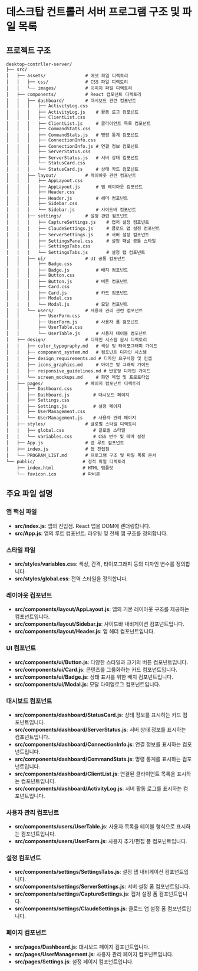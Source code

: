# 데스크탑 컨트롤러 서버 프로그램 구조 및 파일 목록

## 프로젝트 구조

```
desktop-contrller-server/
├── src/
│   ├── assets/               # 애셋 파일 디렉토리
│   │   ├── css/              # CSS 파일 디렉토리
│   │   └── images/           # 이미지 파일 디렉토리
│   ├── components/           # React 컴포넌트 디렉토리
│   │   ├── dashboard/        # 대시보드 관련 컴포넌트
│   │   │   ├── ActivityLog.css
│   │   │   ├── ActivityLog.js    # 활동 로그 컴포넌트
│   │   │   ├── ClientList.css
│   │   │   ├── ClientList.js     # 클라이언트 목록 컴포넌트
│   │   │   ├── CommandStats.css
│   │   │   ├── CommandStats.js   # 명령 통계 컴포넌트
│   │   │   ├── ConnectionInfo.css
│   │   │   ├── ConnectionInfo.js # 연결 정보 컴포넌트
│   │   │   ├── ServerStatus.css
│   │   │   ├── ServerStatus.js   # 서버 상태 컴포넌트
│   │   │   └── StatusCard.css
│   │   │   └── StatusCard.js     # 상태 카드 컴포넌트
│   │   ├── layout/           # 레이아웃 관련 컴포넌트
│   │   │   ├── AppLayout.css
│   │   │   ├── AppLayout.js      # 앱 레이아웃 컴포넌트
│   │   │   ├── Header.css
│   │   │   ├── Header.js         # 헤더 컴포넌트
│   │   │   ├── Sidebar.css
│   │   │   └── Sidebar.js        # 사이드바 컴포넌트
│   │   ├── settings/         # 설정 관련 컴포넌트
│   │   │   ├── CaptureSettings.js    # 캡처 설정 컴포넌트
│   │   │   ├── ClaudeSettings.js     # 클로드 앱 설정 컴포넌트
│   │   │   ├── ServerSettings.js     # 서버 설정 컴포넌트
│   │   │   ├── SettingsPanel.css     # 설정 패널 공통 스타일
│   │   │   ├── SettingsTabs.css
│   │   │   └── SettingsTabs.js       # 설정 탭 컴포넌트
│   │   ├── ui/               # UI 공통 컴포넌트
│   │   │   ├── Badge.css
│   │   │   ├── Badge.js          # 배지 컴포넌트
│   │   │   ├── Button.css
│   │   │   ├── Button.js         # 버튼 컴포넌트
│   │   │   ├── Card.css
│   │   │   ├── Card.js           # 카드 컴포넌트
│   │   │   ├── Modal.css
│   │   │   └── Modal.js          # 모달 컴포넌트
│   │   └── users/            # 사용자 관리 관련 컴포넌트
│   │       ├── UserForm.css
│   │       ├── UserForm.js       # 사용자 폼 컴포넌트
│   │       ├── UserTable.css
│   │       └── UserTable.js      # 사용자 테이블 컴포넌트
│   ├── design/               # 디자인 시스템 문서 디렉토리
│   │   ├── color_typography.md   # 색상 및 타이포그래피 가이드
│   │   ├── component_system.md   # 컴포넌트 디자인 시스템
│   │   ├── design_requirements.md # 디자인 요구사항 및 컨셉
│   │   ├── icons_graphics.md     # 아이콘 및 그래픽 가이드
│   │   ├── responsive_guidelines.md # 반응형 디자인 가이드
│   │   └── screen_mockups.md     # 화면 목업 및 프로토타입
│   ├── pages/                # 페이지 컴포넌트 디렉토리
│   │   ├── Dashboard.css
│   │   ├── Dashboard.js         # 대시보드 페이지
│   │   ├── Settings.css
│   │   ├── Settings.js          # 설정 페이지
│   │   ├── UserManagement.css
│   │   └── UserManagement.js    # 사용자 관리 페이지
│   ├── styles/               # 글로벌 스타일 디렉토리
│   │   ├── global.css           # 글로벌 스타일
│   │   └── variables.css        # CSS 변수 및 테마 설정
│   ├── App.js                # 앱 루트 컴포넌트
│   ├── index.js              # 앱 진입점
│   └── PROGRAM_LIST.md       # 프로그램 구조 및 파일 목록 문서
└── public/                  # 정적 파일 디렉토리
    ├── index.html           # HTML 템플릿
    └── favicon.ico          # 파비콘
```

## 주요 파일 설명

### 앱 핵심 파일

- **src/index.js**: 앱의 진입점. React 앱을 DOM에 렌더링합니다.
- **src/App.js**: 앱의 루트 컴포넌트. 라우팅 및 전체 앱 구조를 정의합니다.

### 스타일 파일

- **src/styles/variables.css**: 색상, 간격, 타이포그래피 등의 디자인 변수를 정의합니다.
- **src/styles/global.css**: 전역 스타일을 정의합니다.

### 레이아웃 컴포넌트

- **src/components/layout/AppLayout.js**: 앱의 기본 레이아웃 구조를 제공하는 컴포넌트입니다.
- **src/components/layout/Sidebar.js**: 사이드바 내비게이션 컴포넌트입니다.
- **src/components/layout/Header.js**: 앱 헤더 컴포넌트입니다.

### UI 컴포넌트

- **src/components/ui/Button.js**: 다양한 스타일과 크기의 버튼 컴포넌트입니다.
- **src/components/ui/Card.js**: 콘텐츠를 그룹화하는 카드 컴포넌트입니다.
- **src/components/ui/Badge.js**: 상태 표시를 위한 배지 컴포넌트입니다.
- **src/components/ui/Modal.js**: 모달 다이얼로그 컴포넌트입니다.

### 대시보드 컴포넌트

- **src/components/dashboard/StatusCard.js**: 상태 정보를 표시하는 카드 컴포넌트입니다.
- **src/components/dashboard/ServerStatus.js**: 서버 상태 정보를 표시하는 컴포넌트입니다.
- **src/components/dashboard/ConnectionInfo.js**: 연결 정보를 표시하는 컴포넌트입니다.
- **src/components/dashboard/CommandStats.js**: 명령 통계를 표시하는 컴포넌트입니다.
- **src/components/dashboard/ClientList.js**: 연결된 클라이언트 목록을 표시하는 컴포넌트입니다.
- **src/components/dashboard/ActivityLog.js**: 서버 활동 로그를 표시하는 컴포넌트입니다.

### 사용자 관리 컴포넌트

- **src/components/users/UserTable.js**: 사용자 목록을 테이블 형식으로 표시하는 컴포넌트입니다.
- **src/components/users/UserForm.js**: 사용자 추가/편집 폼 컴포넌트입니다.

### 설정 컴포넌트

- **src/components/settings/SettingsTabs.js**: 설정 탭 내비게이션 컴포넌트입니다.
- **src/components/settings/ServerSettings.js**: 서버 설정 폼 컴포넌트입니다.
- **src/components/settings/CaptureSettings.js**: 캡처 설정 폼 컴포넌트입니다.
- **src/components/settings/ClaudeSettings.js**: 클로드 앱 설정 폼 컴포넌트입니다.

### 페이지 컴포넌트

- **src/pages/Dashboard.js**: 대시보드 페이지 컴포넌트입니다.
- **src/pages/UserManagement.js**: 사용자 관리 페이지 컴포넌트입니다.
- **src/pages/Settings.js**: 설정 페이지 컴포넌트입니다.
